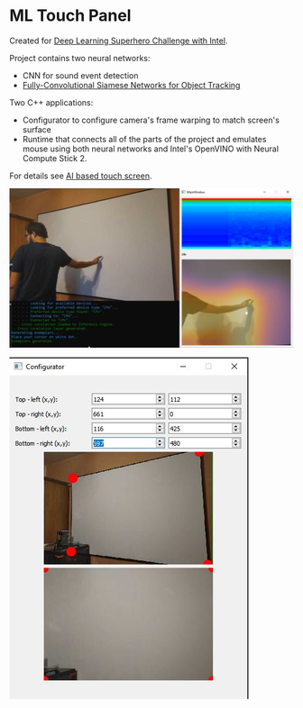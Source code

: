 # ML Touch Panel
Created for [Deep Learning Superhero Challenge with Intel](https://www.hackster.io/contests/DLSuperheroes). <br/>

Project contains two neural networks:
* CNN for sound event detection
* [Fully-Convolutional Siamese Networks for Object Tracking](https://arxiv.org/abs/1606.09549)

Two C++ applications:
* Configurator to configure camera's frame warping to match screen's surface
* Runtime that connects all of the parts of the project and emulates mouse using both neural networks and Intel's OpenVINO with Neural Compute Stick 2. 

For details see [AI based touch screen](https://www.hackster.io/Tai-Min/ai-based-touch-screen-652de6).

![](https://github.com/Tai-Min/ML-Touch-Panel/blob/master/cover.JPG)

![](https://github.com/Tai-Min/ML-Touch-Panel/blob/master/configurator.JPG)
